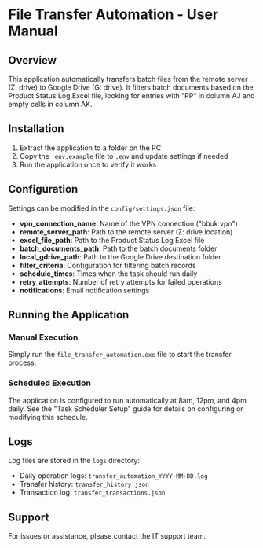 # File Transfer Automation - User Manual

## Overview

This application automatically transfers batch files from the remote server (Z: drive) to Google Drive (G: drive). It filters batch documents based on the Product Status Log Excel file, looking for entries with "PP" in column AJ and empty cells in column AK.

## Installation

1. Extract the application to a folder on the PC
2. Copy the `.env.example` file to `.env` and update settings if needed
3. Run the application once to verify it works

## Configuration

Settings can be modified in the `config/settings.json` file:

- **vpn_connection_name**: Name of the VPN connection ("bbuk vpn")
- **remote_server_path**: Path to the remote server (Z: drive location)
- **excel_file_path**: Path to the Product Status Log Excel file
- **batch_documents_path**: Path to the batch documents folder
- **local_gdrive_path**: Path to the Google Drive destination folder
- **filter_criteria**: Configuration for filtering batch records
- **schedule_times**: Times when the task should run daily
- **retry_attempts**: Number of retry attempts for failed operations
- **notifications**: Email notification settings

## Running the Application

### Manual Execution

Simply run the `file_transfer_automation.exe` file to start the transfer process.

### Scheduled Execution

The application is configured to run automatically at 8am, 12pm, and 4pm daily. See the "Task Scheduler Setup" guide for details on configuring or modifying this schedule.

## Logs

Log files are stored in the `logs` directory:
- Daily operation logs: `transfer_automation_YYYY-MM-DD.log`
- Transfer history: `transfer_history.json`
- Transaction log: `transfer_transactions.json`

## Support

For issues or assistance, please contact the IT support team.
